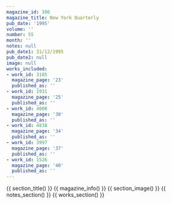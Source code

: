 ```yaml
---
magazine_id: 306
magazine_title: New York Quarterly
pub_date: '1995'
volume: ''
number: 55
month: ''
notes: null
pub_date1: 31/12/1995
pub_date2: null
image: null
works_included:
- work_id: 3185
  magazine_page: '23'
  published_as: ''
- work_id: 1931
  magazine_page: '25'
  published_as: ''
- work_id: 4008
  magazine_page: '30'
  published_as: ''
- work_id: 4838
  magazine_page: '34'
  published_as: ''
- work_id: 3997
  magazine_page: '37'
  published_as: ''
- work_id: 1526
  magazine_page: '40'
  published_as: ''
---
```


{{ section_title() }}
{{ magazine_info() }}
{{ section_image() }}
{{ notes_section() }}
{{ works_section() }}
